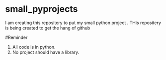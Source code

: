 # small_pyprojects
I am creating this repositery to put my small python project . THis repositery is being created to get the hang of github 

#Reminder
1. All code is in python.
2. No project should have a library.

